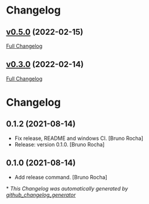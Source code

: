 # Changelog

## [v0.5.0](https://github.com/drandreaskrueger/btceurhist/tree/v0.5.0) (2022-02-15)

[Full Changelog](https://github.com/drandreaskrueger/btceurhist/compare/v0.3.0...v0.5.0)

## [v0.3.0](https://github.com/drandreaskrueger/btceurhist/tree/v0.3.0) (2022-02-14)

[Full Changelog](https://github.com/drandreaskrueger/btceurhist/compare/0f140cff16238198102a691584092a667488898f...v0.3.0)

Changelog
=========


0.1.2 (2021-08-14)
------------------
- Fix release, README and windows CI. [Bruno Rocha]
- Release: version 0.1.0. [Bruno Rocha]


0.1.0 (2021-08-14)
------------------
- Add release command. [Bruno Rocha]


\* *This Changelog was automatically generated by [github_changelog_generator](https://github.com/github-changelog-generator/github-changelog-generator)*
